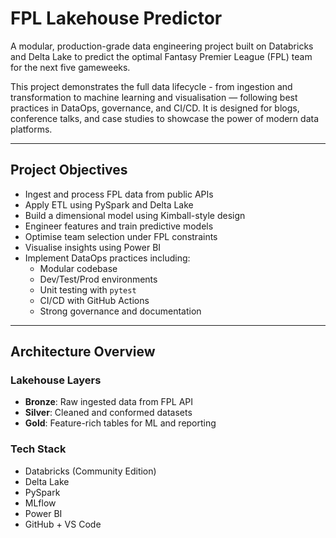 # FPL Lakehouse Predictor

A modular, production-grade data engineering project built on Databricks and Delta Lake to predict the optimal Fantasy Premier League (FPL) team for the next five gameweeks.

This project demonstrates the full data lifecycle - from ingestion and transformation to machine learning and visualisation — following best practices in DataOps, governance, and CI/CD. It is designed for blogs, conference talks, and case studies to showcase the power of modern data platforms.

---

## Project Objectives

- Ingest and process FPL data from public APIs
- Apply ETL using PySpark and Delta Lake
- Build a dimensional model using Kimball-style design
- Engineer features and train predictive models
- Optimise team selection under FPL constraints
- Visualise insights using Power BI
- Implement DataOps practices including:
  - Modular codebase
  - Dev/Test/Prod environments
  - Unit testing with `pytest`
  - CI/CD with GitHub Actions
  - Strong governance and documentation

---

## Architecture Overview

### Lakehouse Layers
- **Bronze**: Raw ingested data from FPL API
- **Silver**: Cleaned and conformed datasets
- **Gold**: Feature-rich tables for ML and reporting

### Tech Stack
- Databricks (Community Edition)
- Delta Lake
- PySpark
- MLflow
- Power BI
- GitHub + VS Code

